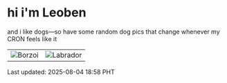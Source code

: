# hi i'm Leoben

and i like dogs—so have some random dog pics that change whenever my CRON feels like it

|  |  |
|--------|----------|
| ![Borzoi](https://random-dog-vercel.vercel.app/api/random-borzoi?v=1754305116) | ![Labrador](https://random-dog-vercel.vercel.app/api/random-labrador?v=1754305116) |

Last updated: 2025-08-04 18:58 PHT
